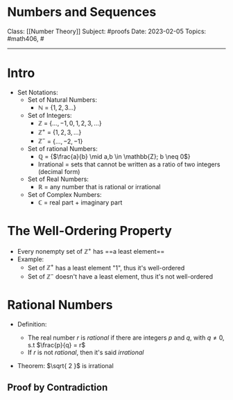 # Numbers and Sequences
Class: [[Number Theory]]
Subject: #proofs
Date: 2023-02-05
Topics: #math406, #

---

# Intro 
* Set Notations:
	* Set of Natural Numbers: 
		* $\mathbb{N}$ = {$1, 2, 3 \dots$}
	- Set of Integers: 
		- $\mathbb{Z}$ = {$\dots, -1, 0, 1, 2, 3, \dots$}
		- $\mathbb{Z^+}$ = {$1, 2, 3, \dots$}
		- $\mathbb{Z^-}$ = {$\dots, -2, -1$}
	- Set of rational Numbers: 
		- $\mathbb{Q}$ = {$\frac{a}{b} \mid a,b \in \mathbb{Z}; b \neq 0$}  
		- Irrational = sets that cannot be written as a ratio of two integers (decimal form)
	- Set of Real Numbers: 
		- $\mathbb{R}$ = any number that is rational or irrational
	- Set of Complex Numbers: 
		- $\mathbb{C}$ = real part + imaginary part

# The Well-Ordering Property 
- Every nonempty set of $\mathbb{Z^+}$ has ==a least element==
- Example: 
	- Set of $\mathbb{Z^+}$ has a least element "1", thus it's well-ordered
	- Set of $\mathbb{Z^-}$ doesn't have a least element, thus it's not well-ordered


# Rational Numbers
- Definition:
	- The real number $r$ is $rational$ if there are integers $p$ and $q$, with $q \neq 0$, s.t $\frac{p}{q} = r$
	- If $r$ is not $rational$, then it's said $irrational$
	
- Theorem: $\sqrt{ 2 }$ is irrational

## Proof by Contradiction



